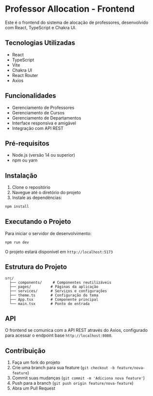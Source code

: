 # Professor Allocation - Frontend

Este é o frontend do sistema de alocação de professores, desenvolvido com React, TypeScript e Chakra UI.

## Tecnologias Utilizadas

- React
- TypeScript
- Vite
- Chakra UI
- React Router
- Axios

## Funcionalidades

- Gerenciamento de Professores
- Gerenciamento de Cursos
- Gerenciamento de Departamentos
- Interface responsiva e amigável
- Integração com API REST

## Pré-requisitos

- Node.js (versão 14 ou superior)
- npm ou yarn

## Instalação

1. Clone o repositório
2. Navegue até o diretório do projeto
3. Instale as dependências:

```bash
npm install
```

## Executando o Projeto

Para iniciar o servidor de desenvolvimento:

```bash
npm run dev
```

O projeto estará disponível em `http://localhost:5173`

## Estrutura do Projeto

```
src/
  ├── components/     # Componentes reutilizáveis
  ├── pages/         # Páginas da aplicação
  ├── services/      # Serviços e configurações
  ├── theme.ts       # Configuração do tema
  ├── App.tsx        # Componente principal
  └── main.tsx       # Ponto de entrada
```

## API

O frontend se comunica com a API REST através do Axios, configurado para acessar o endpoint base `http://localhost:8080`.

## Contribuição

1. Faça um fork do projeto
2. Crie uma branch para sua feature (`git checkout -b feature/nova-feature`)
3. Commit suas mudanças (`git commit -m 'Adiciona nova feature'`)
4. Push para a branch (`git push origin feature/nova-feature`)
5. Abra um Pull Request
